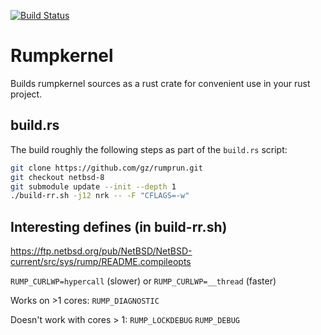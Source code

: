 [![Build Status](https://travis-ci.org/gz/rust-rumpkernel.svg)](https://travis-ci.org/gz/rust-rumpkernel)

# Rumpkernel

Builds rumpkernel sources as a rust crate for convenient use in your rust project.

## build.rs

The build roughly the following steps as part of the `build.rs` script:

```bash
git clone https://github.com/gz/rumprun.git
git checkout netbsd-8
git submodule update --init --depth 1
./build-rr.sh -j12 nrk -- -F "CFLAGS=-w"
```

## Interesting defines (in build-rr.sh)

<https://ftp.netbsd.org/pub/NetBSD/NetBSD-current/src/sys/rump/README.compileopts>

`RUMP_CURLWP=hypercall` (slower) or `RUMP_CURLWP=__thread` (faster)

Works on >1 cores:
`RUMP_DIAGNOSTIC`

Doesn't work with cores > 1:
`RUMP_LOCKDEBUG`
`RUMP_DEBUG`

